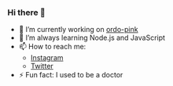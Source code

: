 ### Hi there 👋

- 🔭 I’m currently working on [ordo-pink](https://github.com/ordo-pink)
- 🌱 I’m always learning Node.js and JavaScript
- 📫 How to reach me:
  - [Instagram](https://instagram.com/cotbalance)
  - [Twitter](https://twitter.com/Amzoo1)
- ⚡ Fun fact: I used to be a doctor
